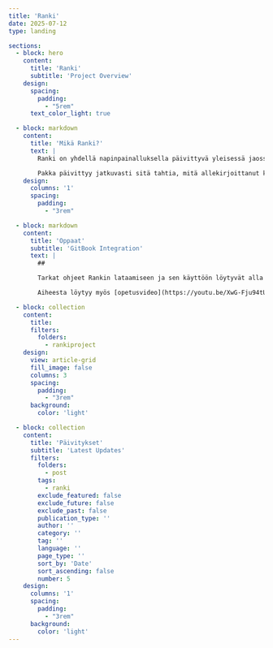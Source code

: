 ```yaml
---
title: 'Ranki'
date: 2025-07-12
type: landing

sections:
  - block: hero
    content:
      title: 'Ranki'
      subtitle: 'Project Overview'
    design:
      spacing:
        padding:
          - "5rem"
      text_color_light: true

  - block: markdown
    content:
      title: 'Mikä Ranki?'
      text: |
        Ranki on yhdellä napinpainalluksella päivittyvä yleisessä jaossa oleva lääketieteelliseen peruskoulutukseen keskittyvä Anki-pakka, jonka tarkoituksena on tehostaa oppimista ja ennen kaikkea säästää opiskelijoiden aikaa. 

        Pakka päivittyy jatkuvasti sitä tahtia, mitä allekirjoittanut kerkeää. 
    design:
      columns: '1'
      spacing:
        padding:
          - "3rem"

  - block: markdown
    content:
      title: 'Oppaat'
      subtitle: 'GitBook Integration'
      text: |
        ## 

        Tarkat ohjeet Rankin lataamiseen ja sen käyttöön löytyvät alla olevasta GitBookista.

        Aiheesta löytyy myös [opetusvideo](https://youtu.be/XwG-Fju94tU?si=BmxbPRwGbzqZb5PK)

  - block: collection
    content:
      title: 
      filters:
        folders:
          - rankiproject
    design:
      view: article-grid
      fill_image: false
      columns: 3
      spacing:
        padding:
          - "3rem"
      background:
        color: 'light'

  - block: collection
    content:
      title: 'Päivitykset'
      subtitle: 'Latest Updates'
      filters:
        folders:
          - post
        tags:
          - ranki
        exclude_featured: false
        exclude_future: false
        exclude_past: false
        publication_type: ''
        author: ''
        category: ''
        tag: ''
        language: ''
        page_type: ''
        sort_by: 'Date'
        sort_ascending: false
        number: 5
    design:
      columns: '1'
      spacing:
        padding:
          - "3rem"
      background:
        color: 'light'
---
```


